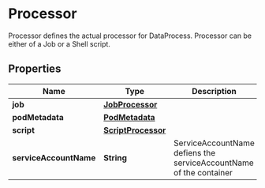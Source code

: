 

# Processor

Processor defines the actual processor for DataProcess. Processor can be either of a Job or a Shell script.
## Properties

Name | Type | Description | Notes
------------ | ------------- | ------------- | -------------
**job** | [**JobProcessor**](JobProcessor.md) |  |  [optional]
**podMetadata** | [**PodMetadata**](PodMetadata.md) |  |  [optional]
**script** | [**ScriptProcessor**](ScriptProcessor.md) |  |  [optional]
**serviceAccountName** | **String** | ServiceAccountName defiens the serviceAccountName of the container |  [optional]



